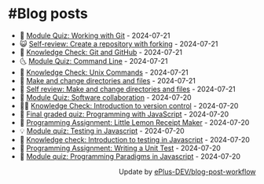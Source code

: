 # #Blog posts
<!-- BLOG-POST-LIST:START -->
- 🧰 [Module Quiz: Working with Git](https://eplus.dev/module-quiz-working-with-git) - 2024-07-21
- 😺 [Self-review: Create a repository with forking](https://eplus.dev/self-review-create-a-repository-with-forking) - 2024-07-21
- 🗽 [Knowledge Check: Git and GitHub](https://eplus.dev/knowledge-check-git-and-github) - 2024-07-21
- 🌜 [Module Quiz: Command Line](https://eplus.dev/module-quiz-command-line) - 2024-07-21
- 📝 [Knowledge Check: Unix Commands](https://eplus.dev/knowledge-check-unix-commands) - 2024-07-21
- 🚀 [Make and change directories and files](https://eplus.dev/make-and-change-directories-and-files) - 2024-07-21
- 💼 [Self review: Make and change directories and files](https://eplus.dev/self-review-make-and-change-directories-and-files) - 2024-07-21
- 🦣 [Module Quiz: Software collaboration](https://eplus.dev/module-quiz-software-collaboration) - 2024-07-20
- 👨‍🏫 [Knowledge Check: Introduction to version control](https://eplus.dev/knowledge-check-introduction-to-version-control) - 2024-07-20
- 🔭 [Final graded quiz: Programming with JavaScript](https://eplus.dev/final-graded-quiz-programming-with-javascript) - 2024-07-20
- 🤡 [Programming Assignment: Little Lemon Receipt Maker](https://eplus.dev/programming-assignment-little-lemon-receipt-maker) - 2024-07-20
- 💡 [Module quiz: Testing in Javascript](https://eplus.dev/module-quiz-testing-in-javascript) - 2024-07-20
- 🦣 [Knowledge check: Introduction to testing in Javascript](https://eplus.dev/knowledge-check-introduction-to-testing-in-javascript) - 2024-07-20
- 💪 [Programming Assignment: Writing a Unit Test](https://eplus.dev/programming-assignment-writing-a-unit-test) - 2024-07-20
- 🤡 [Module quiz: Programming Paradigms in Javascript](https://eplus.dev/module-quiz-programming-paradigms-in-javascript) - 2024-07-20<!-- BLOG-POST-LIST:END -->
<div align="right">
  Update by <a target="_blank"
    href="https://github.com/ePlus-DEV/blog-post-workflow">ePlus-DEV/blog-post-workflow</a>
</div>
